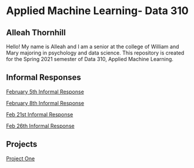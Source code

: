 # Applied Machine Learning- Data 310

## Alleah Thornhill


Hello! My name is Alleah and I am a senior at the college of William and Mary majoring in psychology and data science. This repository is created for the Spring 2021 semester of Data 310, Applied Machine Learning.

## Informal Responses

[February 5th Informal Response](https://alleahsoleil.github.io/Applied_Machine_Learning/Feb_5th_Informal_Response.html)

[February 8th Informal Response](https://alleahsoleil.github.io/Applied_Machine_Learning/Feb_8th_Informal_Response.html)

[Feb 21st Informal Response](https://alleahsoleil.github.io/Applied_Machine_Learning/Feb_21st_Informal_Response.html)

[Feb 26th Informal Response](https://alleahsoleil.github.io/Applied_Machine_Learning/Feb_26th_Informal_Response_(updated).html)
## Projects

[Project One](https://alleahsoleil.github.io/Applied_Machine_Learning/Project_1.html)
